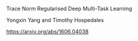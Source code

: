 Trace Norm Regularised Deep Multi-Task Learning

Yongxin Yang and Timothy Hospedales

https://arxiv.org/abs/1606.04038